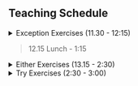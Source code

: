 ## Teaching Schedule
<details>
<summary>Exception Exercises (11.30 - 12:15)</summary>

- [x] Presentation + setup (10 mins)
- [x] getName (2 minute + 1)  
- [x] getAge (5 mins + 1)
- [ ] createPerson (2 mins + 1)

> explain collect in REPL (7 mins)

- [ ] createValidPeople (5 mins + 1)
  - [ ] option (3 mins)
  - [ ] sentinel value

- [ ] collectErrors (5 mins +1)
 - [ ] option (3 mins)
 - [ ] custom exception
</details>

> 12.15 Lunch - 1:15

<details>
<summary>Either Exercises (13.15 - 2:30)</summary>
 - [ ] Presentation + REPL (15 mins)
 - [ ] getName (2 mins + 1)
 - [ ] getAge (5 mins + 1)
 - [ ] createPerson (2 min + 1)
 - [ ] createPerson2 (4 min + 1)
 - [ ] makeNameUpperCase (3 mins + 1)
 - [ ] createPersonAndShow (5 mins + 1)
 - [ ] createValidPeople (3 mins + 1)
 - [ ] collectErrors (3 min + 1)
 - [ ] Answer why eithers and complete preso (2 mins)
</details>

<details>
<summary>Try Exercises (2:30 - 3:00)</summary>

 - [ ] parseIntSafe
 - [ ] parseBooleanSafe
 - [ ] increment (2 mins)

 - [ ] tryToEither
 - [ ] tryToOption (2 mins)

 - [ ] create Employee + remove import (2 mins)
 - [ ] mkEmployee (5 mins)
 - [ ] fileToEmployees (1 min)
</details>